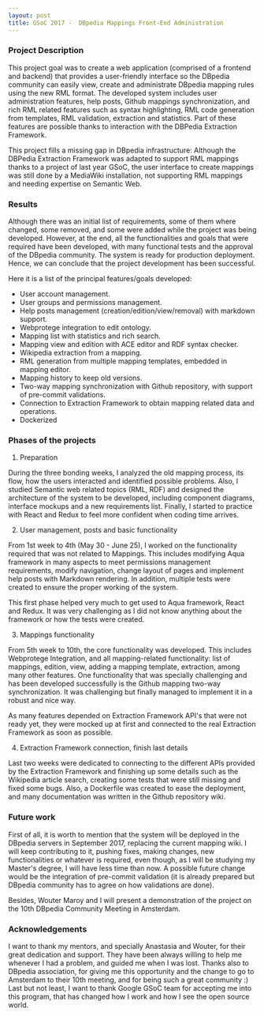 ```yaml
---
layout: post
title: GSoC 2017 -  DBpedia Mappings Front-End Administration
---
```


### Project Description

This project goal was to create a web application (comprised of a frontend and backend) that provides a user-friendly interface so the DBpedia community can easily view, create and administrate DBpedia mapping rules using the new RML format. The developed system includes user administration features, help posts, Github mappings synchronization, and rich RML related features such as syntax highlighting, RML code generation from templates, RML validation, extraction and statistics. Part of these features are possible thanks to interaction with the DBPedia Extraction Framework.

This project fills a missing gap in DBpedia infrastructure: Although the DBPedia Extraction Framework was adapted to support RML mappings thanks to a project of last year GSoC, the user interface to create mappings was still done by a MediaWiki installation, not supporting RML mappings and needing expertise on Semantic Web. 

### Results

Although there was an initial list of requirements, some of them where changed, some removed, and some were added while the project was being developed. However, at the end, all the functionalities and goals that were required have been developed, with many functional tests and the approval of the DBpedia community. The system is ready for production deployment.
Hence, we can conclude that the project development has been successful.

Here it is a list of the principal features/goals developed:

* User account management.
* User groups and permissions management.
* Help posts management (creation/edition/view/removal) with markdown support.
* Webprotege integration to edit ontology.
* Mapping list with statistics and rich search.
* Mapping view and edition with ACE editor and RDF syntax checker.
* Wikipedia extraction from a mapping.
* RML generation from multiple mapping templates, embedded in mapping editor.
* Mapping history to keep old versions.
* Two-way mapping synchronization with Github repository, with support of pre-commit validations.
* Connection to Extraction Framework to obtain mapping related data and operations.
* Dockerized


### Phases of the projects

1. Preparation

During the three bonding weeks, I analyzed the old mapping process, its flow, how the users interacted and identified possible problems. Also, I studied Semantic web related topics (RML, RDF) and designed the architecture of the system to be developed, including component diagrams, interface mockups and a new requirements list. Finally, I started to practice with React and Redux to feel more confident when coding time arrives.

2. User management, posts and basic functionality

From 1st week to 4th (May 30 - June 25), I worked on the functionality required that was not related to Mappings. This includes modifying Aqua framework in many aspects to meet permissions management requirements, modify navigation, change layout of pages and implement help posts with Markdown rendering. In addition, multiple tests were created to ensure the proper working of the system.

This first phase helped very much to get used to Aqua framework, React and Redux. It was very challenging as I did not know anything about the framework or how the tests were created.

3. Mappings functionality

From 5th week to 10th, the core functionality was developed. This includes Webprotege Integration, and all mapping-related functionality: list of mappings, edition, view, adding a mapping template, extraction, among many other features.
One functionality that was specially challenging and has been developed successfully is the Github mapping two-way synchronization. It was challenging but finally managed to implement it in a robust and nice way.

As many features depended on Extraction Framework API's that were not ready yet, they were mocked up at first and connected to the real Extraction Framework as soon as possible.

4. Extraction Framework connection, finish last details

Last two weeks were dedicated to connecting to the different APIs provided by the Extraction Framework and finishing up some details such as the Wikipedia article search, creating some tests that were still missing and fixed some bugs. Also, a Dockerfile was created to ease the deployment, and many documentation was written in the Github repository wiki.

### Future work

First of all, it is worth to mention that the system will be deployed in the DBpedia servers in September 2017, replacing the current mapping wiki. I will keep contributing to it, pushing fixes, making changes, new functionalities or whatever is required, even though, as I will be studying my Master's degree, I will have less time than now. 
A possible future change would be the integration of pre-commit validation (it is already prepared but DBpedia community has to agree on how validations are done).

Besides, Wouter Maroy and I will present a demonstration of the project on the 10th DBpedia Community Meeting in Amsterdam.


### Acknowledgements

I want to thank my mentors, and specially Anastasia and Wouter, for their great dedication and support. They have been always willing to help me whenever I had a problem, and guided me when I was lost. 
Thanks also to DBpedia association, for giving me this opportunity and the change to go to Amsterdam to their 10th meeting, and for being such a great community :)
Last but not least, I want to thank Google GSoC team for accepting me into this program, that has changed how I work and how I see the open source world.
